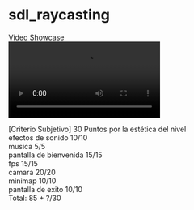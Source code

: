 # sdl_raycasting

Video Showcase <br>
 <video src="https://github.com/adrianrb469/sdl_raycasting/assets/68407469/dbce7cbc-4b5d-44b0-8149-9d51fb0dd70b"></video>

[Criterio Subjetivo] 30 Puntos por la estética del nivel <br>
efectos de sonido 10/10 <br>
musica 5/5 <br>
pantalla de bienvenida 15/15 <br>
fps 15/15 <br>
camara 20/20 <br>
minimap 10/10  <br>
pantalla de exito 10/10 <br>
Total: 85 + ?/30
